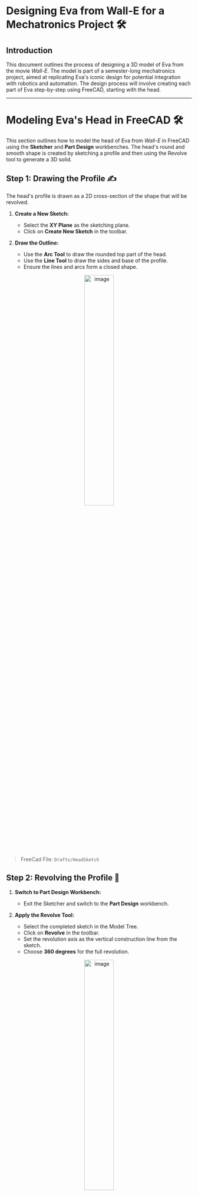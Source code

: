# Designing Eva from Wall-E for a Mechatronics Project 🛠️

## Introduction
This document outlines the process of designing a 3D model of Eva from the movie *Wall-E*. The model is part of a semester-long mechatronics project, aimed at replicating Eva's iconic design for potential integration with robotics and automation. The design process will involve creating each part of Eva step-by-step using FreeCAD, starting with the head.

---

# Modeling Eva's Head in FreeCAD 🛠️

This section outlines how to model the head of Eva from *Wall-E* in FreeCAD using the **Sketcher** and **Part Design** workbenches. The head's round and smooth shape is created by sketching a profile and then using the Revolve tool to generate a 3D solid.


## Step 1: Drawing the Profile ✍️
The head's profile is drawn as a 2D cross-section of the shape that will be revolved.

1. **Create a New Sketch:**
   - Select the **XY Plane** as the sketching plane.
   - Click on **Create New Sketch** in the toolbar.

2. **Draw the Outline:**
   - Use the **Arc Tool** to draw the rounded top part of the head.
   - Use the **Line Tool** to draw the sides and base of the profile.
   - Ensure the lines and arcs form a closed shape.

<div align="center">
    <img class="logo" src="../media/project/drawing.png" alt="image" width="40%">
</div>

> FreeCad File: `Drafts/HeadSketch`

## Step 2: Revolving the Profile 🔄
1. **Switch to Part Design Workbench:**
   - Exit the Sketcher and switch to the **Part Design** workbench.

2. **Apply the Revolve Tool:**
   - Select the completed sketch in the Model Tree.
   - Click on **Revolve** in the toolbar.
   - Set the revolution axis as the vertical construction line from the sketch.
   - Choose **360 degrees** for the full revolution.

<div align="center">
    <img class="logo" src="../media/project/head.png" alt="image" width="40%">
</div>

> FreeCad File: `Drafts/Revolve`

## Result

The 2D sketch is now a 3D solid representing Eva's head.

<div align="center">
    <img class="logo" src="../media/project/head.gif" alt="image" width="40%">
</div>

# Modeling Eva's Body in FreeCAD 🛠️

This section explains the process of designing Eva's body, starting with a spherical base that is deformed into an ovoid shape and using cutting and slicing operations to shape it into the desired form.

---

## Step 1: Creating the Spherical Base 🌐
1. **Insert a Sphere:**
   - Open the **Part Workbench**.
   - Insert a sphere using the **Create Primitive** tool.
   - Adjust the sphere's radius to roughly match the initial size of Eva's body.

<div align="center">
    <img class="logo" src="../media/project/body-sphere.png" alt="image" width="30%">
</div>

> FreeCad File: `Drafts/Sphere`

2. **Deform the Sphere into an Ovoid:**
   - Use the **Scale Tool** or adjust the properties of the sphere to stretch it along the Z-axis.
   - This creates the ovoid shape characteristic of Eva's body.

3. **Position the Ovoid Shape:**
   - Move the deformed sphere along the Z-axis to align it with the overall design.
   - Ensure it represents the main volume of the body.

<div align="center">
    <img class="logo" src="../media/project/body-base.png" alt="image" width="30%">
</div>

> FreeCad File: `Non-Sized-Parts/.../EvaBody/Body/Sphere001`

## Step 2: Shaping the Neck 🌀

1. **Build Other Sphere:**
   - Generate another sphere with the same radious
   - Locate the sphere at the neck.

2. **Perform a Boolean Cut:**
   - Use the **Boolean Difference Tool** to subtract the smaller ovoid from the larger one.

<div align="center">
    <img class="logo" src="../media/project/body-neck.png" alt="image" width="30%">
</div>

## Step 3: Shaping the Body ✂️
1. **Slice the Ovoid:**
   - Insert a rectangular **Cut Plane** using the **Part Workbench**.
   - Position the plane to remove the bottom portion of the ovoid, flattening the base.
   - Use the **Boolean Cut Tool** to perform the slice.

2. **Create the Arm Openings:**
   - Insert two smaller spheres to represent the arm sockets.
   - Position these spheres symmetrically on the sides of the hollow body.
   - Use the **Boolean Difference Tool** to cut the arm sockets out of the body.

<div align="center">
    <img class="logo" src="../media/project/body-plane-cut.png" alt="image" width="30%">
</div>

## Step 4: Refining the Model ✨
1. **Smooth the Edges:**
   - Apply the **Fillet Tool** to round any sharp edges left from the slicing and cutting operations.

2. **Validate the Design:**
   - Ensure all operations were performed correctly and the resulting body is symmetrical and smooth.

<div align="center">
    <img class="logo" src="../media/project/body-shape.gif" alt="image" width="30%">
</div>

## Construction Tree Breakdown 🌳
| Step            | Operation         | Description                                |
|-----------------|-------------------|--------------------------------------------|
| `Sphere001`     | Create Sphere     | Main body volume                           |
| `Sphere002`     | Create Smaller Sphere | Inner cavity for hollowing the body       |
| `ArmCutLeft`    | Add Sphere        | Sphere positioned to cut left arm socket   |
| `ArmCut`        | Add Sphere        | Sphere positioned to cut right arm socket  |
| `Slice`         | Add Cut Plane     | Plane used to flatten the bottom           |
| `CuttedBody`    | Boolean Operations| Final body after all slicing and cutting   |


The body design is now ready for further detailing, such as attaching arms or adding internal mechanisms.


# Modeling Eva's Arms and Neck Connection in FreeCAD 🛠️

This section details the creation of Eva’s arms and the neck bridge structure that connects the head to the body.

## Step 1: Designing the Arms 🤖

### Right Arm:
1. **Create the Arm Shaft:**
   - Open the **Part Workbench**.
   - Insert a **Cylinder** to serve as the main shaft of the arm.
   - Adjust the radius and height to match Eva’s proportions.

2. **Combine the Shapes:**
   - Use the **Boolean Union Tool** to merge the cylinder and the elliptical end into a single arm structure.

### Left Arm:
1. **Duplicate the Right Arm:**
   - Use `Ctrl+C` and `Ctrl+V` to duplicate the right arm.
   - Mirror the duplicate using the **Transform Tool** to create a symmetrical left arm.
   - Position it on the opposite side of the body.

<div align="center">
    <img class="logo" src="../media/project/arms.png" alt="image" width="30%">
</div>


## Step 2: Creating the Neck Bridge 🌉

1. **Design the Bridge Cylinder:**
   - Insert a **Cylinder** to form the base of the neck bridge.
   - Adjust its dimensions to connect seamlessly between the head and body.

2. **Add the Circular Block:**
   - Switch to the **Sketcher Workbench** and draw a circle.
   - Extrude the circle using the **Part Workbench** to create a block at the top of the bridge cylinder.
   - Position the block so it aligns with the neck opening created in the body.

<div align="center">
    <img class="logo" src="../media/project/arms_and_neck.png" alt="image" width="30%">
</div>

## Step 3: Assembling the Components 🧩
1. **Attach the Arms:**
   - Position the arms symmetrically on either side of the body.
   - Use the **Boolean Union Tool** to connect the arm supports to the body.

2. **Connect the Neck Bridge:**
   - Align the neck bridge with the hollow neck opening in the body.
   - Ensure it is centered and securely attached.

<div align="center">
    <img class="logo" src="../media/project/chest.gif" alt="image" width="30%">
</div>

The arms and neck bridge provide the structure for Eva’s movement and connection between the head and body.